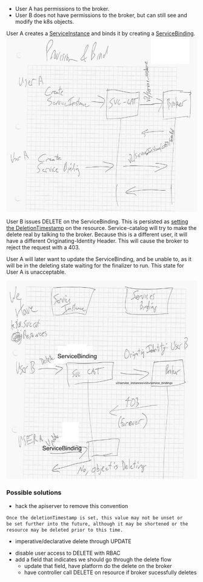 

 - User A has permissions to the broker.
 - User B does not have permissions to the broker, but can still see and modify the k8s objects.

User A creates a [ServiceInstance] and binds it by creating a [ServiceBinding].
![provision](provision.jpg)

User B issues DELETE on the ServiceBinding. This is persisted as
[setting the DeletionTimestamp] on the resource. Service-catalog will
try to make the delete real by talking to the broker. Because this is
a different user, it will have a different Originating-Identity
Header. This will cause the broker to reject the request with a 403.

User A will later want to update the ServiceBinding, and be unable to,
as it will be in the deleting state waiting for the finalizer to
run. This state for User A is unacceptable.

![stuck delete](delete.jpg)


### Possible solutions

* hack the apiserver to remove this convention
```
Once the deletionTimestamp is set, this value may not be unset or
be set further into the future, although it may be shortened or the
resource may be deleted prior to this time.
```

* imperative/declarative delete through UPDATE

 - disable user access to DELETE with RBAC
 - add a field that indicates we should go through the delete flow
   - update that field, have platform do the delete on the broker
   - have controller call DELETE on resource if broker sucessfully deletes

[ServiceInstance]: https://github.com/kubernetes-incubator/service-catalog/blob/v0.1.20/pkg/apis/servicecatalog/types.go#L670-L680
[ServiceBinding]: https://github.com/kubernetes-incubator/service-catalog/blob/v0.1.20/pkg/apis/servicecatalog/types.go#L964-L975
[setting the DeletionTimestamp]: https://github.com/kubernetes/community/blob/master/contributors/devel/api-conventions.md#metadata
